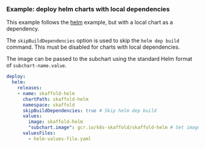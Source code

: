 ### Example: deploy helm charts with local dependencies

This example follows the [helm](../helm-deployment) example, but with a local chart as a dependency.

The `skipBuildDependencies` option is used to skip the `helm dep build` command. This must be disabled for charts with local dependencies.

The image can be passed to the subchart using the standard Helm format of `subchart-name.value`.

```yaml
deploy:
  helm:
    releases:
    - name: skaffold-helm
      chartPath: skaffold-helm
      namespace: skaffold
      skipBuildDependencies: true # Skip helm dep build
      values:
        image: skaffold-helm
        "subchart.image": gcr.io/k8s-skaffold/skaffold-helm # Set image for subchart
      valuesFiles:
        - helm-values-file.yaml
```
